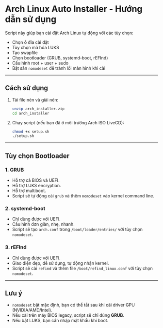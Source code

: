 # Arch Linux Auto Installer - Hướng dẫn sử dụng

Script này giúp bạn cài đặt Arch Linux tự động với các tùy chọn:
- Chọn ổ đĩa cài đặt
- Tùy chọn mã hóa LUKS
- Tạo swapfile
- Chọn bootloader (GRUB, systemd-boot, rEFInd)
- Cấu hình root + user + sudo
- Bật sẵn `nomodeset` để tránh lỗi màn hình khi cài

---

## Cách sử dụng

1. Tải file nén và giải nén:
   ```bash
   unzip arch_installer.zip
   cd arch_installer
   ```

2. Chạy script (nếu bạn đã ở môi trường Arch ISO LiveCD):
   ```bash
   chmod +x setup.sh
   ./setup.sh
   ```

---

## Tùy chọn Bootloader

### 1. GRUB
- Hỗ trợ cả BIOS và UEFI.
- Hỗ trợ LUKS encryption.
- Hỗ trợ multiboot.
- Script sẽ tự động cài `grub` và thêm `nomodeset` vào kernel command line.

### 2. systemd-boot
- Chỉ dùng được với UEFI.
- Cấu hình đơn giản, nhẹ, nhanh.
- Script sẽ tạo `arch.conf` trong `/boot/loader/entries/` với tùy chọn `nomodeset`.

### 3. rEFInd
- Chỉ dùng được với UEFI.
- Giao diện đẹp, dễ sử dụng, tự động nhận kernel.
- Script sẽ cài `refind` và thêm file `/boot/refind_linux.conf` với tùy chọn `nomodeset`.

---

## Lưu ý
- `nomodeset` bật mặc định, bạn có thể tắt sau khi cài driver GPU (NVIDIA/AMD/Intel).
- Nếu cài trên máy BIOS legacy, script sẽ chỉ dùng **GRUB**.
- Nếu bật LUKS, bạn cần nhập mật khẩu khi boot.

